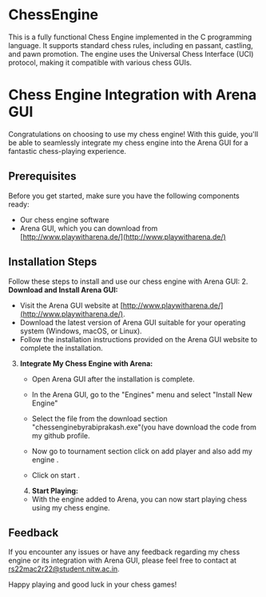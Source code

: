 # ChessEngine

This is a fully functional Chess Engine implemented in the C programming language. It supports standard chess rules, including en passant, castling, and pawn promotion. The engine uses the Universal Chess Interface (UCI) protocol, making it compatible with various chess GUIs.

# Chess Engine Integration with Arena GUI

Congratulations on choosing to use my chess engine! With this guide, you'll be able to seamlessly integrate my chess engine into the Arena GUI for a fantastic chess-playing experience.

## Prerequisites

Before you get started, make sure you have the following components ready:

- Our chess engine software
- Arena GUI, which you can download from [http://www.playwitharena.de/](http://www.playwitharena.de/)

## Installation Steps

Follow these steps to install and use our chess engine with Arena GUI:
2. **Download and Install Arena GUI:**

   - Visit the Arena GUI website at [http://www.playwitharena.de/](http://www.playwitharena.de/).
   - Download the latest version of Arena GUI suitable for your operating system (Windows, macOS, or Linux).
   - Follow the installation instructions provided on the Arena GUI website to complete the installation.
3. **Integrate My Chess Engine with Arena:**

   - Open Arena GUI after the installation is complete.

   - In the Arena GUI, go to the "Engines" menu and select "Install New Engine"

   - Select the file from the download section "chessenginebyrabiprakash.exe"(you have download  the code  from my github profile.

   - Now go to tournament section click on add player and also add my engine .

   - Click on start .

   4. **Start Playing:**

   - With the engine added to Arena, you can now start playing chess using my chess engine.

## Feedback 

If you encounter any issues or have any feedback regarding my chess engine or its integration with Arena GUI, please feel free to contact at rs22mac2r22@student.nitw.ac.in.

Happy playing and good luck in your chess games!
